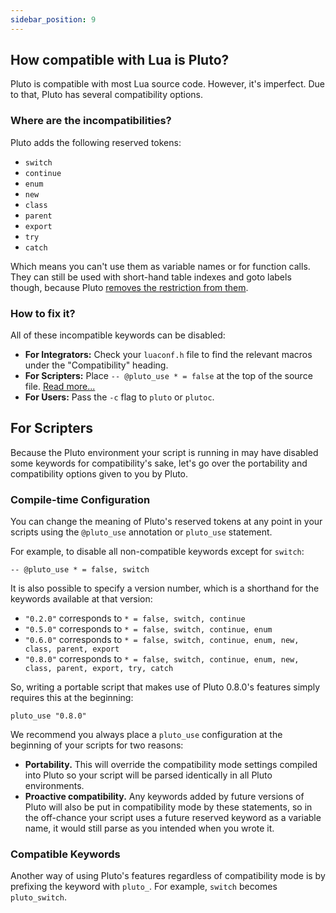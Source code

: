 ```yaml
---
sidebar_position: 9
---
```


## How compatible with Lua is Pluto?
Pluto is compatible with most Lua source code. However, it's imperfect. Due to that, Pluto has several compatibility options.
### Where are the incompatibilities?
Pluto adds the following reserved tokens:
- `switch`
- `continue`
- `enum`
- `new`
- `class`
- `parent`
- `export`
- `try`
- `catch`

Which means you can't use them as variable names or for function calls. They can still be used with short-hand table indexes and goto labels though, because Pluto [removes the restriction from them](QoL%20Improvements/Reserved%20Identifiers).

### How to fix it?
All of these incompatible keywords can be disabled:
- **For Integrators:** Check your `luaconf.h` file to find the relevant macros under the "Compatibility" heading.
- **For Scripters:** Place `-- @pluto_use * = false` at the top of the source file. [Read more...](#compile-time-configuration)
- **For Users:** Pass the `-c` flag to `pluto` or `plutoc`.

## For Scripters
Because the Pluto environment your script is running in may have disabled some keywords for compatibility's sake, let's go over the portability and compatibility options given to you by Pluto.

### Compile-time Configuration
You can change the meaning of Pluto's reserved tokens at any point in your scripts using the `@pluto_use` annotation or `pluto_use` statement.

For example, to disable all non-compatible keywords except for `switch`:
```pluto
-- @pluto_use * = false, switch
```

It is also possible to specify a version number, which is a shorthand for the keywords available at that version:
- `"0.2.0"` corresponds to `* = false, switch, continue`
- `"0.5.0"` corresponds to `* = false, switch, continue, enum`
- `"0.6.0"` corresponds to `* = false, switch, continue, enum, new, class, parent, export`
- `"0.8.0"` corresponds to `* = false, switch, continue, enum, new, class, parent, export, try, catch`

So, writing a portable script that makes use of Pluto 0.8.0's features simply requires this at the beginning:
```pluto
pluto_use "0.8.0"
```

We recommend you always place a `pluto_use` configuration at the beginning of your scripts for two reasons:
- **Portability.** This will override the compatibility mode settings compiled into Pluto so your script will be parsed identically in all Pluto environments.
- **Proactive compatibility.** Any keywords added by future versions of Pluto will also be put in compatibility mode by these statements, so in the off-chance your script uses a future reserved keyword as a variable name, it would still parse as you intended when you wrote it.

### Compatible Keywords
Another way of using Pluto's features regardless of compatibility mode is by prefixing the keyword with `pluto_`. For example, `switch` becomes `pluto_switch`.
